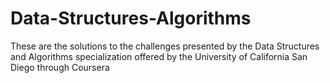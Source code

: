 # Data-Structures-Algorithms
These are the solutions to the challenges presented by the Data Structures and Algorithms specialization offered by the University of California San Diego through Coursera
